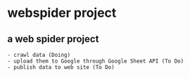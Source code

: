 # webspider project

## a web spider project

    - crawl data (Doing)
    - upload them to Google through Google Sheet API (To Do)
    - publish data to web site (To Do)

